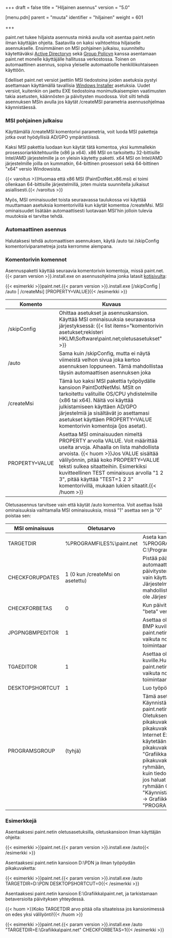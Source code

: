 +++
draft = false
title = "Hiljainen asennus"
version = "5.0"

[menu.pdn]
    parent = "muuta"
    identifier = "hiljainen"
    weight = 601

+++

paint.net tukee hiljaista asennusta minkä avulla voit asentaa paint.netin ilman
käyttäjän ohjeita. Saatavilla on kaksi vaihtoehtoa hiljaiselle asennukselle. Ensimmäinen on MSI pohjainen julkaisu, suunniteltu käytettäväksi
[Active Directoryn](https://fi.wikipedia.org/wiki/Active_Directory) sekä [Group Policyn](https://en.wikipedia.org/wiki/Group_policy) kanssa
asentamaan paint.net monelle käyttäjälle hallitussa verkostossa. Toinen on automaattinen asennus, sopiva yleiselle automaatiolle henkilökohtaiseen
käyttöön.

Edelliset paint.net versiot jaettiin MSI tiedostoina joiden asetuksia pystyi asettamaan käyttämällä tavallisia
[Windows Installer](https://en.wikipedia.org/wiki/Microsoft_Installer) asetuksia. Uudet versiot, kuitenkin on jaettu EXE tiedostoina monimutkaisempien
vaatimusten takia asetusten, käännösten ja päivitysten muodossa. Voit silti tehdä asennuksen MSIn avulla jos käytät /createMSI parametria
asennusohjelmaa käynnistäessä.

### MSI pohjainen julkaisu

Käyttämällä /createMSI komentorivi parametria, voit luoda MSI paketteja jotka ovat hyödyllisiä AD/GPO ympäristöissä.

Kaksi MSI pakettia luodaan kun käytät tätä komentoa, yksi kummallekin prosessoriarkkitehtuurille (x86 ja x64). x86 MSI on tarkoitettu 32-bittisille
Intel/AMD järjestelmille ja on yleisin käytetty paketti. x64 MSI on Intel/AMD järjestelmille joilla on kummatkin, 64-bittinen prosessori sekä
64-bittinen "x64" versio Windowsista.

{{< varoitus >}}Huomaa että x86 MSI (PaintDotNet.x86.msi) ei toimi ollenkaan 64-bittisille järjestelmillä, joten muista suunnitella julkaisut asiallisesti.{{< /varoitus >}}

Myös, MSI ominaisuudet toista seuraavassa taulukossa voi käyttää muuttamaan asetuksia komentorivillä kun käytät komentoa /createMsi. MSI ominaisuudet
lisätään automaattisesti luotavaan MSI'hin jolloin tulevia muutoksia ei tarvitse tehdä.

### Automaattinen asennus

Halutaksesi tehdä automaattisen asennuksen, käytä /auto tai /skipConfig komentoriviparametreja josta kerromme alempana.

### Komentorivin komennot

Asennuspaketti käyttää seuraavia komentorivin komentoja, missä paint.net.{{< param version >}}.install.exe on asennusohjelma jonka latasit
[kotisivulta](https://www.getpaint.net):

{{< esimerkki >}}paint.net.{{< param version >}}.install.exe [/skipConfig | /auto | /createMsi] [PROPERTY=VALUE]{{< /esimerkki >}}

| Komento | Kuvaus |
|-|-|
| /skipConfig | Ohittaa asetukset ja asennuskansion. Käyttää MSI ominaisuuksia seuraavassa järjestyksessä: {{< list items="komentorivin asetukset;rekisteri HKLM\Software\paint.net;oletusasetukset" >}} |
| /auto | Sama kuin /skipConfig, mutta ei näytä viimeistä velhon sivua joka kertoo asennuksen loppuneen. Tämä mahdollistaa täysin automaattisen asennuksen joka |ei tarvitse käyttäjän ohjeita ollenkaan. |
| /createMsi | Tämä luo kaksi MSI pakettia työpöydälle kansioon PaintDotNetMsi. MSIt on tarkoitettu valituille OS/CPU yhdistelmille (x86 tai x64). Näitä voi käyttää julkistamiseen käyttäen AD/GPO järjestelmiä ja sisältävät jo asettamasi asetukset käyttäen PROPERTY=VALUE komentorivin komentoja (jos asetat). |
| PROPERTY=VALUE | Asettaa MSI ominaisuuden nimeltä PROPERTY arvolla VALUE. Voit määrittää useita arvoja. Alhaalla on lista mahdollista arvoista.  {{< huom >}}Jos VALUE sisältää välilyönnin, pitää koko PROPERTY=VALUE teksti sulkea sitaatteihin. Esimerkiksi kuvitteellinen TEST ominaisuus arvolla "1 2 3", pitää käyttää "TEST=1 2 3" komentorivillä, mukaan lukien sitaatit.{{< /huom >}} |

Oletusasennus tarvitsee vain että käytät /auto komentoa. Voit asettaa lisää ominaisuuksia vaihtamalla MSI ominaisuuksia, missä "1"
asettaa sen ja "0" poistaa sen:

| MSI ominaisuus | Oletusarvo | Kuvaus |
|-|-|-|
| TARGETDIR | %PROGRAMFILES%\paint.net | Aseta kansio minne asennat paint.netin. %PROGRAMFILES% tarkoittaa yleensä C:\Program Files. |
| CHECKFORUPDATES | 1 (0 kun /createMsi on asetettu) | Pistää päälle (1) tai pois päältä (0) automaattiset päivitykset. Huomaa että päivitysten tarkistus on päällä ja sallitty vain käyttäjille jotka ovat Järjestelmänvalvojien ryhmässä. Ei ole mahdollista päivittää käyttäjillä jotka eivät ole Järjestelmänvalvojien ryhmässä. |
| CHECKFORBETAS | 0 | Kun päivityksiä tarkisteaan, tarkista myös "beta" versio. |
| JPGPNGBMPEDITOR |     1     | Asettaa oletusmuokkaajan JPG, PNG ja BMP kuville. Huomaa että tämä asettaa paint.netin "Muokkaa" komennolle muttei vaikuta normaaliin kaksoisklikkauksen toimintaan Windowsissa. |
| TGAEDITOR |     1     | Asettaa oletusmuokkaajan TGA kuville.Huomaa että tämä asettaa paint.netin "Muokkaa" komennolle muttei vaikuta normaaliin kaksoisklikkauksen toimintaan Windowsissa. |
| DESKTOPSHORTCUT |     1     | Luo työpöydälle paint.net pikakuvakkeen. |
| PROGRAMSGROUP | (tyhjä) | Tämä asettaa mihinkä kansioon Käynnistä-valikon Ohjelmat ryhmään paint.netin pikakuvake luodaan. Oletuksena tämä on tyhjä jolloin pikakuvake luodaan juureen muiden pikakuvakkeiden kuten Media Player ja Internet Explorer kanssa. Tätä yleensä käytetään siirtämään paint.netin pikakuvake ryhmiin kuten "Grafiikkaohjelmat". Jos haluat sijoittaa pikakuvakkeen ryhmän sisällä olevaan ryhmään, käytä samanlaista komentoa kuin tiedostonimen kanssa. Esimerkkinä jos haluat pikakuvakkeen Grafiikka ryhmään Ohjelmat ryhmässä (esim. "Käynnistä → Kaikki ohjelmat → Ohjelmat → Grafiikka") aseta "PROGRAMSGROUP=Ohjelmat\Grafiikka". |

### Esimerkkejä

Asentaaksesi paint.netin oletusasetuksilla, oletuskansioon ilman käyttäjän ohjeita:

{{< esimerkki >}}paint.net.{{< param version >}}.install.exe /auto{{< /esimerkki >}}

Asentaaksesi paint.netin kansioon D:\PDN ja ilman työpöydän pikakuvaketta:

{{< esimerkki >}}paint.net.{{< param version >}}.install.exe /auto TARGETDIR=D:\PDN DESKTOPSHORTCUT=0{{< /esimerkki >}}

Asentaaksesi paint.netin kansioon E:\Grafiikka\paint.net, ja tarkistamaan betaversioita päivityksen yhteydessä.

{{< huom >}}Koko TARGETDIR arvo pitää olla sitaateissa jos kansionimessä on edes yksi välilyönti!{{< /huom >}}

{{< esimerkki >}}paint.net.{{< param version >}}.install.exe /auto "TARGETDIR=E:\Grafiikka\paint.net" CHECKFORBETAS=1{{< /esimerkki >}}
